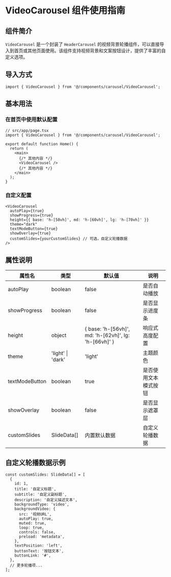 # VideoCarousel 组件使用指南

## 组件简介

`VideoCarousel` 是一个封装了 `HeaderCarousel` 的视频背景轮播组件，可以直接导入到首页或其他页面使用。该组件支持视频背景和文案按钮设计，提供了丰富的自定义选项。

## 导入方式

```tsx
import { VideoCarousel } from '@/components/carousel/VideoCarousel';
```

## 基本用法

### 在首页中使用默认配置

```tsx
// src/app/page.tsx
import { VideoCarousel } from '@/components/carousel/VideoCarousel';

export default function Home() {
  return (
    <main>
      {/* 其他内容 */}
      <VideoCarousel />
      {/* 其他内容 */}
    </main>
  );
}
```

### 自定义配置

```tsx
<VideoCarousel
  autoPlay={true}
  showProgress={true}
  height={{ base: 'h-[50vh]', md: 'h-[60vh]', lg: 'h-[70vh]' }}
  theme="dark"
  textModeButton={true}
  showOverlay={true}
  customSlides={yourCustomSlides} // 可选，自定义轮播数据
/>
```

## 属性说明

| 属性名 | 类型 | 默认值 | 说明 |
| --- | --- | --- | --- |
| autoPlay | boolean | false | 是否自动播放 |
| showProgress | boolean | false | 是否显示进度条 |
| height | object | { base: 'h-[56vh]', md: 'h-[62vh]', lg: 'h-[66vh]' } | 响应式高度配置 |
| theme | 'light' \| 'dark' | 'light' | 主题颜色 |
| textModeButton | boolean | true | 是否使用文本模式按钮 |
| showOverlay | boolean | false | 是否显示遮罩层 |
| customSlides | SlideData[] | 内置默认数据 | 自定义轮播数据 |

## 自定义轮播数据示例

```tsx
const customSlides: SlideData[] = [
  {
    id: 1,
    title: '自定义标题',
    subtitle: '自定义副标题',
    description: '自定义描述文本',
    backgroundType: 'video',
    backgroundVideo: {
      src: '视频URL',
      autoPlay: true,
      muted: true,
      loop: true,
      controls: false,
      preload: 'metadata',
    },
    textPosition: 'left',
    buttonText: '按钮文本',
    buttonLink: '#',
  },
  // 更多轮播项...
];
```
